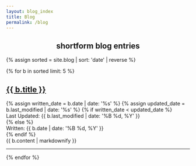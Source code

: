 ```yaml
---
layout: blog_index
title: Blog
permalink: /blog
---
```

<h2 style="text-align: center">shortform blog entries</h2>

{% assign sorted = site.blog | sort: 'date' | reverse %}
<div class="post-list">
{% for b in sorted limit: 5 %}
<div class="post">
<div class="index_item_title">
<h2 class="no_break_title"><a href="{{ b.url }}">{{ b.title }}</a></h2>
{% assign written_date = b.date | date: '%s' %}
{% assign updated_date = b.last_modified | date: '%s' %}
{% if written_date < updated_date %}
<div class="metadata">Last Updated: {{ b.last_modified | date: '%B %d, %Y' }}</div>
{% else %}
<div class="metadata">Written: {{ b.date | date: '%B %d, %Y' }}</div>
{% endif %}
</div>
<div class="indent_from_left">{{ b.content | markdownify }}</div>
<hr>
</div>
{% endfor %}
</div>

<div class="infinite-spinner"></div>
